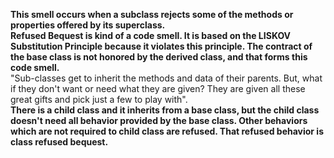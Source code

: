 **This smell occurs when a subclass rejects some of the methods or properties offered by its superclass.**  
**Refused Bequest is kind of a code smell. It is based on the LISKOV Substitution Principle because it violates this principle. The contract of the base class is not honored by the derived class, and that forms this code smell.**  
"Sub-classes get to inherit the methods and data of their parents. But, what if they don't want or need what they are given? They are given all these great gifts and pick just a few to play with".  
**There is a child class and it inherits from a base class, but the child class doesn't need all behavior provided by the base class. Other behaviors which are not required to child class are refused. That refused behavior is class refused bequest.**  
